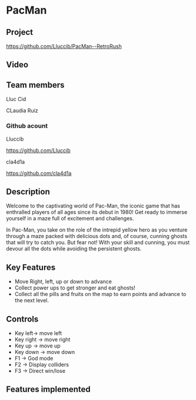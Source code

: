 # PacMan
## Project
https://github.com/Lluccib/PacMan--RetroRush

## Video

## Team members
Lluc Cid

CLaudia Ruiz

### Github acount

Lluccib

https://github.com/Lluccib

cla4d1a

https://github.com/cla4d1a

## Description

Welcome to the captivating world of Pac-Man, the iconic game that has enthralled players of all ages since its debut in 1980! Get ready to immerse yourself in a maze full of excitement and challenges.

In Pac-Man, you take on the role of the intrepid yellow hero as you venture through a maze packed with delicious dots and, of course, cunning ghosts that will try to catch you. But fear not! With your skill and cunning, you must devour all the dots while avoiding the persistent ghosts.

## Key Features

 - Move Right, left, up or down to advance
 - Collect power ups to get stronger and eat ghosts!
 - Collect all the pills and fruits on the map to earn points and advance to the next level.

## Controls

 - Key left-> move left
 - Key right  -> move right
 - Key up -> move up
 - Key down -> move down
 - F1 -> God mode
 - F2 -> Display colliders
 - F3 -> Direct win/lose

## Features implemented
